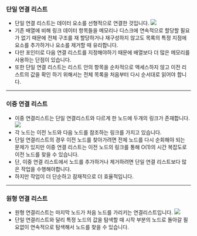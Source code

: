### 단일 연결 리스트
- 단일 연결 리스트는 데이터 요소를 선형적으로 연결한 것입니다.
![](https://images.velog.io/images/yujo/post/75863267-6fa2-47da-befe-a5468759d05c/linked.png)
- 기존 배열에 비해 링크 데이터 항목들을 메모리나 디스크에 연속적으로 할당할 필요가 없기 때문에 전체 구조를 재 할당하거나 재구성하지 않고도 목록의 특정 지점에 요소를 추가하거나 요소를 제거할 때 유리합니다.
- 다만 포인터로 다음 연결 리스트를 지정해야하기 때문에 배열보다 더 많은 메모리를 사용하는 단점이 있습니다.
- 또한 단일 연결 리스트는 리스트 안의 항목을 순차적으로 액세스하지 않고 이전 리스트의 값을 확인 하기 위해서는 전체 목록을 처음부터 다시 순서대로 읽어야 합니다.

___
### 이중 연결 리스트 
- 이중 연결리스트는 단일 연결리스트와 다르게 한 노드에 두개의 링크가 존재합니다.
![](https://images.velog.io/images/yujo/post/66228f5c-89f2-41f1-908f-c6e26691b3fd/%EC%9D%B4%EC%A4%91%EC%97%B0%EA%B2%B0%EB%A6%AC%EC%8A%A4%ED%8A%B8.png)
- 각 노드는 이전 노드와 다음 노드를 참조하는 링크를 가지고 있습니다.
- 단일 연결리스트의 경우 이전 노드를 찾아가려면 전체 노드를 다시 순회해야 되는 문제가 있지만 이중 연결 리스트는 이전 노드의 링크를 통해 O(1)의 시간 복잡도로 이전 노드를 찾을 수 있습니다.
- 단, 이중 연결 리스트에서 노드를 추가하거나 제거하려면 단일 연결 리스트보다 많은 작업을 수행해야합니다.
- 하지만 작업이 더 단순하고 잠재적으로 더 효율적입니다.
___
### 원형 연결 리스트
- 원형 연결리스트는 마지막 노드가 처음 노드를 가리키는 연결리스트입니다.
![](https://images.velog.io/images/yujo/post/404888eb-7c1a-480e-8c7e-ad6dfb216445/%EC%9B%90%ED%98%95%EB%A6%AC%EC%87%BC%E3%85%A1%ED%8A%B8.png)
- 단일 연결리스트와 달리 특정 노드의 값을 탐색할 때 시작 부분의 노드로 돌아갈 필요없이 연속적으로 탐색해서 노드를 찾을 수 있습니다.
